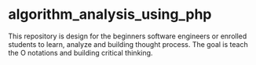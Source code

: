 # algorithm_analysis_using_php
This repository is design for the beginners software engineers or enrolled students to learn, analyze and building thought process. The goal is teach the O notations and building critical thinking. 
